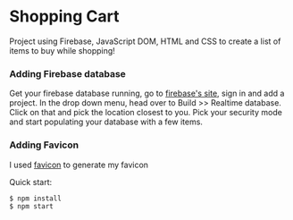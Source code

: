 # Shopping Cart

Project using Firebase, JavaScript DOM, HTML and CSS to create a list of items to buy while shopping! 

### Adding Firebase database

Get your firebase database running, go to [firebase's site](https://firebase.google.com/), sign in and add a project. In the drop down menu, head over to Build >> Realtime database. Click on that and pick the location closest to you. Pick your security mode and start populating your database with a few items. 

### Adding Favicon

I used [favicon](https://favicon.io/) to generate my favicon

Quick start:

```
$ npm install
$ npm start
````



